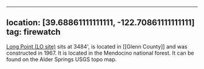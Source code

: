 
---
location: [39.68861111111111, -122.70861111111111]
tag: firewatch
---

[Long Point (LO site)](http://www.peakbagging.com/CALookoutPhotos/LongPoint.html) sits at 3484', is located in [[Glenn County]] and was constructed in 1967. It is located in the Mendocino national forest. It can be found on the Alder Springs USGS topo map.
